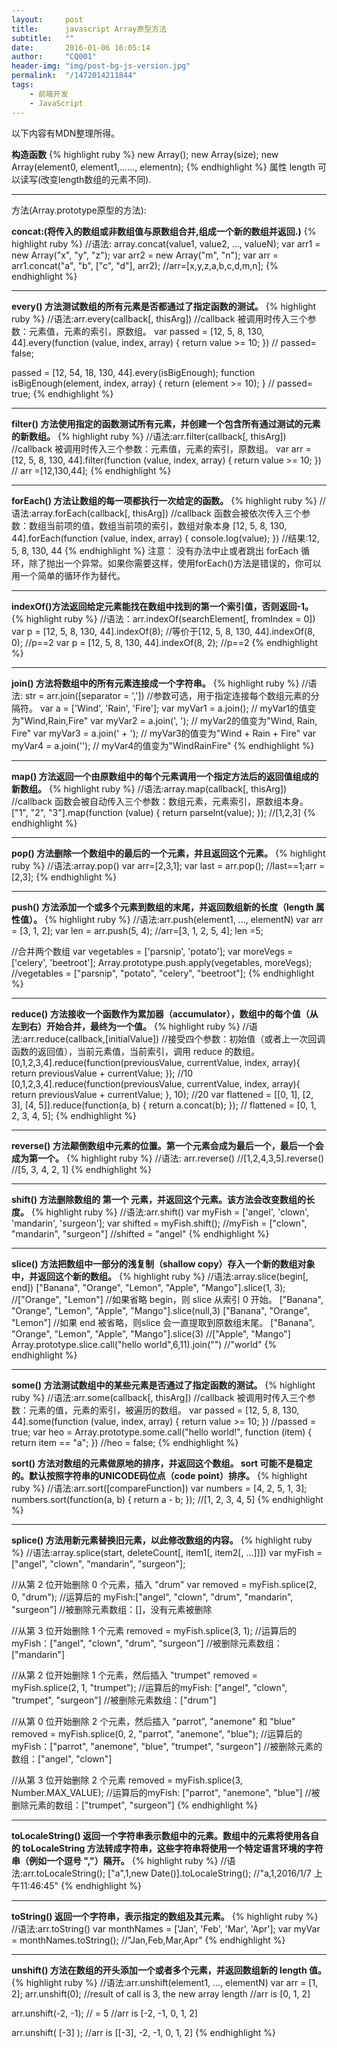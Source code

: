 ```yaml
---
layout:     post
title:      javascript Array原型方法
subtitle:   ""
date:       2016-01-06 16:05:14
author:     "CQ001"
header-img: "img/post-bg-js-version.jpg"
permalink:  "/1472014211844"
tags:
    - 前端开发
    - JavaScript
---
```

以下内容有MDN整理所得。

**构造函数**
{% highlight ruby %}
new Array();
new Array(size);
new Array(element0, element1,……, elementn);
{% endhighlight %}
属性
    length 可以读写(改变length数组的元素不同).

----

方法(Array.prototype原型的方法):

**concat:(将传入的数组或非数组值与原数组合并,组成一个新的数组并返回.)**
{% highlight ruby %}
//语法: array.concat(value1, value2, ..., valueN);
var arr1 = new Array("x", "y", "z");
var arr2 = new Array("m", "n");
var arr = arr1.concat("a", "b", ["c", "d"], arr2);
//arr=[x,y,z,a,b,c,d,m,n];
{% endhighlight %}

---

**every() 方法测试数组的所有元素是否都通过了指定函数的测试。**
{% highlight ruby %}
//语法:arr.every(callback[, thisArg])
//callback 被调用时传入三个参数：元素值，元素的索引，原数组。
var passed = [12, 5, 8, 130, 44].every(function (value, index, array) {
        return value >= 10;
    })
// passed= false;

passed = [12, 54, 18, 130, 44].every(isBigEnough);
function isBigEnough(element, index, array) {
  return (element >= 10);
}
// passed= true;
{% endhighlight %}

---

**filter() 方法使用指定的函数测试所有元素，并创建一个包含所有通过测试的元素的新数组。**
{% highlight ruby %}
//语法:arr.filter(callback[, thisArg])
//callback 被调用时传入三个参数：元素值，元素的索引，原数组。
var arr = [12, 5, 8, 130, 44].filter(function (value, index, array) {
        return value >= 10;
})
// arr =[12,130,44];
{% endhighlight %}

---

**forEach() 方法让数组的每一项都执行一次给定的函数。**
{% highlight ruby %}
//语法:array.forEach(callback[, thisArg])
//callback 函数会被依次传入三个参数：数组当前项的值，数组当前项的索引，数组对象本身
[12, 5, 8, 130, 44].forEach(function (value, index, array) {
        console.log(value);
})
//结果:12, 5, 8, 130, 44
{% endhighlight %}
注意： 没有办法中止或者跳出 forEach 循环，除了抛出一个异常。如果你需要这样，使用forEach()方法是错误的，你可以用一个简单的循环作为替代。

---

**indexOf()方法返回给定元素能找在数组中找到的第一个索引值，否则返回-1。**
{% highlight ruby %}
//语法：arr.indexOf(searchElement[, fromIndex = 0])
var p = [12, 5, 8, 130, 44].indexOf(8);
//等价于[12, 5, 8, 130, 44].indexOf(8, 0);
//p==2
var p = [12, 5, 8, 130, 44].indexOf(8, 2);
//p==2
{% endhighlight %}

---

**join() 方法将数组中的所有元素连接成一个字符串。**
{% highlight ruby %}
//语法: str = arr.join([separator = ','])
//参数可选，用于指定连接每个数组元素的分隔符。
var a = ['Wind', 'Rain', 'Fire'];
var myVar1 = a.join();      // myVar1的值变为"Wind,Rain,Fire"
var myVar2 = a.join(', ');  // myVar2的值变为"Wind, Rain, Fire"
var myVar3 = a.join(' + '); // myVar3的值变为"Wind + Rain + Fire"
var myVar4 = a.join('');    // myVar4的值变为"WindRainFire"
{% endhighlight %}

---

**map() 方法返回一个由原数组中的每个元素调用一个指定方法后的返回值组成的新数组。**
{% highlight ruby %}
//语法:array.map(callback[, thisArg])
//callback 函数会被自动传入三个参数：数组元素，元素索引，原数组本身。
["1", "2", "3"].map(function (value) {
        return parseInt(value);
});
//[1,2,3]
{% endhighlight %}

---

**pop() 方法删除一个数组中的最后的一个元素，并且返回这个元素。**
{% highlight ruby %}
//语法:array.pop()
var arr=[2,3,1];
var last = arr.pop();
//last==1;arr =[2,3];
{% endhighlight %}

---

**push() 方法添加一个或多个元素到数组的末尾，并返回数组新的长度（length 属性值）。**
{% highlight ruby %}
//语法:arr.push(element1, ..., elementN)
var arr = [3, 1, 2];
var len = arr.push(5, 4);
//arr=[3, 1, 2, 5, 4]; len =5;

//合并两个数组
var vegetables = ['parsnip', 'potato'];
var moreVegs = ['celery', 'beetroot'];
Array.prototype.push.apply(vegetables, moreVegs);
//vegetables = ["parsnip", "potato", "celery", "beetroot"];
{% endhighlight %}

---

**reduce() 方法接收一个函数作为累加器（accumulator），数组中的每个值（从左到右）开始合并，最终为一个值。**
{% highlight ruby %}
//语法:arr.reduce(callback,[initialValue])
//接受四个参数：初始值（或者上一次回调函数的返回值），当前元素值，当前索引，调用 reduce 的数组。
[0,1,2,3,4].reduce(function(previousValue, currentValue, index, array){
  return previousValue + currentValue;
});
//10
[0,1,2,3,4].reduce(function(previousValue, currentValue, index, array){
  return previousValue + currentValue;
}, 10);
//20
var flattened = [[0, 1], [2, 3], [4, 5]].reduce(function(a, b) {
    return a.concat(b);
});
// flattened = [0, 1, 2, 3, 4, 5];
{% endhighlight %}

---

**reverse() 方法颠倒数组中元素的位置。第一个元素会成为最后一个，最后一个会成为第一个。**
{% highlight ruby %}
//语法: arr.reverse()
//[1,2,4,3,5].reverse()
//[5, 3, 4, 2, 1]
{% endhighlight %}

---

**shift() 方法删除数组的 第一个 元素，并返回这个元素。该方法会改变数组的长度。**
{% highlight ruby %}
//语法:arr.shift()
var myFish = ['angel', 'clown', 'mandarin', 'surgeon'];
var shifted = myFish.shift(); 
//myFish = ["clown", "mandarin", "surgeon"]
//shifted = "angel"
{% endhighlight %}

---

**slice() 方法把数组中一部分的浅复制（shallow copy）存入一个新的数组对象中，并返回这个新的数组。**
{% highlight ruby %}
//语法:array.slice(begin[, end])
 ["Banana", "Orange", "Lemon", "Apple", "Mango"].slice(1, 3);
//["Orange", "Lemon"]
//如果省略 begin，则 slice 从索引 0 开始。
["Banana", "Orange", "Lemon", "Apple", "Mango"].slice(null,3)
["Banana", "Orange", "Lemon"]
//如果 end 被省略，则slice 会一直提取到原数组末尾。
["Banana", "Orange", "Lemon", "Apple", "Mango"].slice(3)
//["Apple", "Mango"]
Array.prototype.slice.call("hello world",6,11).join("")
//"world"
{% endhighlight %}

---

**some() 方法测试数组中的某些元素是否通过了指定函数的测试。**
{% highlight ruby %}
//语法:arr.some(callback[, thisArg])
//callback 被调用时传入三个参数：元素的值，元素的索引，被遍历的数组。
var passed = [12, 5, 8, 130, 44].some(function (value, index, array) {
        return value >= 10;
})
//passed = true;
var heo = Array.prototype.some.call("hello world!", function (item) {
        return item == "a";
})
//heo = false;
{% endhighlight %}

**sort() 方法对数组的元素做原地的排序，并返回这个数组。 sort 可能不是稳定的。默认按照字符串的UNICODE码位点（code point）排序。**
{% highlight ruby %}
//语法:arr.sort([compareFunction])
var numbers = [4, 2, 5, 1, 3];
numbers.sort(function(a, b) {
  return a - b;
});
//[1, 2, 3, 4, 5]
{% endhighlight %}

---

**splice() 方法用新元素替换旧元素，以此修改数组的内容。**
{% highlight ruby %}
//语法:array.splice(start, deleteCount[, item1[, item2[, ...]]])
var myFish = ["angel", "clown", "mandarin", "surgeon"];

//从第 2 位开始删除 0 个元素，插入 "drum"
var removed = myFish.splice(2, 0, "drum");
//运算后的 myFish:["angel", "clown", "drum", "mandarin", "surgeon"]
//被删除元素数组：[]，没有元素被删除

//从第 3 位开始删除 1 个元素
removed = myFish.splice(3, 1);
//运算后的myFish：["angel", "clown", "drum", "surgeon"]
//被删除元素数组：["mandarin"]

//从第 2 位开始删除 1 个元素，然后插入 "trumpet"
removed = myFish.splice(2, 1, "trumpet");
//运算后的myFish: ["angel", "clown", "trumpet", "surgeon"]
//被删除元素数组：["drum"]

//从第 0 位开始删除 2 个元素，然后插入 "parrot", "anemone" 和 "blue"
removed = myFish.splice(0, 2, "parrot", "anemone", "blue");
//运算后的myFish：["parrot", "anemone", "blue", "trumpet", "surgeon"]
//被删除元素的数组：["angel", "clown"]

//从第 3 位开始删除 2 个元素
removed = myFish.splice(3, Number.MAX_VALUE);
//运算后的myFish: ["parrot", "anemone", "blue"]
//被删除元素的数组：["trumpet", "surgeon"]
{% endhighlight %}

---

**toLocaleString() 返回一个字符串表示数组中的元素。数组中的元素将使用各自的 toLocaleString 方法转成字符串，这些字符串将使用一个特定语言环境的字符串（例如一个逗号 ","）隔开。**
{% highlight ruby %}
//语法:arr.toLocaleString();
["a",1,new Date()].toLocaleString();
//"a,1,2016/1/7 上午11:46:45"
{% endhighlight %}

---

**toString() 返回一个字符串，表示指定的数组及其元素。**
{% highlight ruby %}
//语法:arr.toString()
var monthNames = ['Jan', 'Feb', 'Mar', 'Apr'];
var myVar = monthNames.toString();
//"Jan,Feb,Mar,Apr"
{% endhighlight %}

---

**unshift() 方法在数组的开头添加一个或者多个元素，并返回数组新的 length 值。**
{% highlight ruby %}
//语法:arr.unshift(element1, ..., elementN)
var arr = [1, 2];
arr.unshift(0); //result of call is 3, the new array length
//arr is [0, 1, 2]

arr.unshift(-2, -1); // = 5
//arr is [-2, -1, 0, 1, 2]

arr.unshift( [-3] );
//arr is [[-3], -2, -1, 0, 1, 2]
{% endhighlight %}